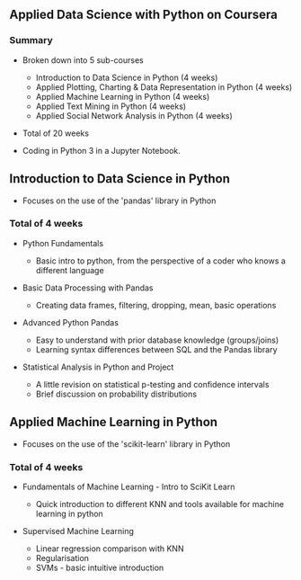 ## Applied Data Science with Python on Coursera

### Summary
+ Broken down into 5 sub-courses
    + Introduction to Data Science in Python (4 weeks)
    + Applied Plotting, Charting & Data Representation in Python (4 weeks)
    + Applied Machine Learning in Python (4 weeks)
    + Applied Text Mining in Python (4 weeks)
    + Applied Social Network Analysis in Python (4 weeks)
+ Total of 20 weeks

+ Coding in Python 3 in a Jupyter Notebook. 

## Introduction to Data Science in Python 

+ Focuses on the use of the 'pandas' library in Python

### Total of 4 weeks

+ Python Fundamentals
    + Basic intro to python, from the perspective of a coder who knows a different language
    
+ Basic Data Processing with Pandas
    + Creating data frames, filtering, dropping, mean, basic operations
    
+ Advanced Python Pandas
    + Easy to understand with prior database knowledge (groups/joins)
    + Learning syntax differences between SQL and the Pandas library
    
+ Statistical Analysis in Python and Project
    + A little revision on statistical p-testing and confidence intervals
    + Brief discussion on probability distributions
    
## Applied Machine Learning in Python
    
+ Focuses on the use of the 'scikit-learn' library in Python

### Total of 4 weeks

+ Fundamentals of Machine Learning - Intro to SciKit Learn    
    + Quick introduction to different KNN and tools available for machine learning in python
    
+ Supervised Machine Learning
    + Linear regression comparison with KNN
    + Regularisation
    + SVMs - basic intuitive introduction